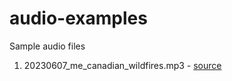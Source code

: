 # audio-examples
Sample audio files

1. 20230607_me_canadian_wildfires.mp3 - [source](https://www.npr.org/2023/06/07/1180686400/canadian-wildfires-are-raising-air-quality-alarms-across-much-of-the-eastern-u-s)

